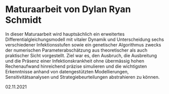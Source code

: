 # Maturaarbeit von Dylan Ryan Schmidt

In dieser Maturaarbeit wird hauptsächlich ein erweitertes Differentialgleichungsmodell mit vitaler Dynamik und Unterscheidung sechs verschiedener Infektionsstufen sowie ein genetischer Algorithmus zwecks der numerischen Parameterabschätzung aus theoretischer als auch praktischer Sicht vorgestellt. Ziel war es, den Ausbruch, die Ausbreitung und die Präsenz einer Infektionskrankheit ohne übermässig hohen Rechenaufwand hinreichend präzise simulieren und die wichtigsten Erkenntnisse anhand von datengestützten Modellierungen, Sensitivitätsanalysen und Strategiebeurteilungen abstrahieren zu können.

02.11.2021
